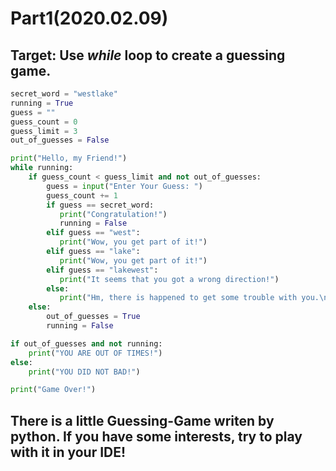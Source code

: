 # Part1(2020.02.09)

## Target: Use _while_ loop to create a guessing game.

```python
secret_word = "westlake"
running = True
guess = ""
guess_count = 0
guess_limit = 3
out_of_guesses = False

print("Hello, my Friend!")
while running:
    if guess_count < guess_limit and not out_of_guesses:
        guess = input("Enter Your Guess: ")
        guess_count += 1
        if guess == secret_word:
           print("Congratulation!")
           running = False
        elif guess == "west":
           print("Wow, you get part of it!")
        elif guess == "lake":
           print("Wow, you get part of it!")
        elif guess == "lakewest":
           print("It seems that you got a wrong direction!")
        else:
           print("Hm, there is happened to get some trouble with you.\nDo it again!")
    else:
        out_of_guesses = True
        running = False

if out_of_guesses and not running:
    print("YOU ARE OUT OF TIMES!")
else:
    print("YOU DID NOT BAD!")

print("Game Over!")
```
## There is a little Guessing-Game writen by python. If you have some interests, try to play with it in your IDE!

